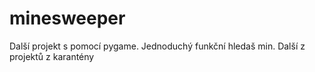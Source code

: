 # minesweeper

Další projekt s pomocí pygame. Jednoduchý funkční hledaš min. Další z projektů z karantény
